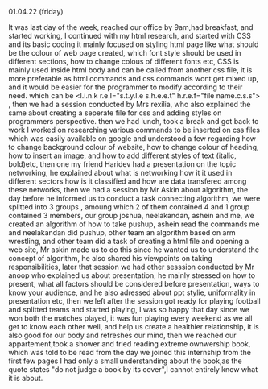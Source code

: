 01.04.22 (friday)

It was last day of the week, reached our office by 9am,had breakfast, and started working, I continued with my html research, and started with CSS and its basic coding it mainly focused on styling html page like what should be the colour of web page created, which font style should be used in 
different sections, how to change colous of different fonts etc, CSS is mainly used inside html body and can be called from  another css  file, it is more preferable as html commands and css commands wont get mixed up, and it would be easier for the programmer to modify according to their need.     which can be <l.i.n.k r.e.l="s.t.y.l.e s.h.e.e.t" h.r.e.f="file name.c.s.s"> , then we had a session conducted by Mrs rexilia, who also explained the same about creating a seperate file for css and adding styles on programmers perspective. then we had lunch, took a break and got back to work I worked on researching various commands to be inserted on css files which was easily available on google and understood a few regarding how to change background colour of website, how to change colour of heading, how to insert an image, and how to add different styles of text (italic, bold)etc, then one 
 my friend Haridev had a presentation on the topic networking, he explained about what is networking how it it used in different sectors how is it
 classified and how are data transfered among these networks, then we had a session by Mr Askin about algorithm, the day before he informed us to 
conduct a task connecting algorithm, we were splitted into 3 groups , amoung which 2 of them contained 4 and 1 group contained 3 members, our group 
joshua, neelakandan, ashein and me, we created an algorithm of how to take pushup, ashein read the commands me and neelakandan did pushup, other team an algorithm based on arm wrestling, and other team did a task of creating a html file and opening a web site, Mr askin made us to do this since he 
wanted us to understand the concept of algorithm, he also shared his viewpoints on taking responsibilities, later that session we had other sesssion conducted by Mr anoop who explained us about presentation, he mainly stressed on how to present, what all factors should be considered before
 presentation, ways to know your audience, and he also adressed about ppt stylie, uniformality in presentation etc, then we left after the session got ready for playing football and splitted teams and started playing, I was so happy that day since we won both the matches played, it was fun playing 
every weekend as we all get to know each other well, and help us create a healthier relationship, it is also good for our body and refreshes our mind,
then we reached our appartement,took a shower and tried reading extreme ownwership book, which was told to be read from the day we joined this
 internship from the first few pages I had only a small understanding about the book,as the quote states "do not judge a book by its cover",I cannot
entirely know what it is about.     
